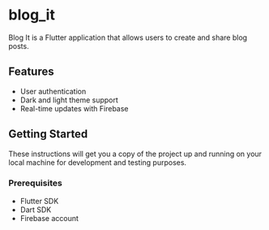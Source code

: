 # blog_it
Blog It is a Flutter application that allows users to create and share blog posts.

## Features

- User authentication
- Dark and light theme support
- Real-time updates with Firebase

## Getting Started

These instructions will get you a copy of the project up and running on your local machine for development and testing purposes.

### Prerequisites

- Flutter SDK
- Dart SDK
- Firebase account
